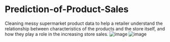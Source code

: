 # Prediction-of-Product-Sales
Cleaning messy supermarket product data to help a retailer understand the relationship between characteristics of the products and the store itself, and how they play a role in the increasing store sales. 
![image](https://github.com/GabrielleYa/Prediction-of-Product-Sales/assets/135492530/9ec8ba99-61f9-44c4-bf10-36d9b98a97c6)
![image](https://github.com/GabrielleYa/Prediction-of-Product-Sales/assets/135492530/769aeefe-56f4-496b-9646-0c17c3140baf)
